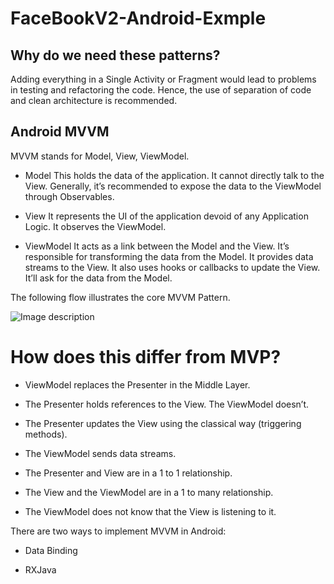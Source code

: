 # FaceBookV2-Android-Exmple
## Why do we need these patterns?
Adding everything in a Single Activity or Fragment would lead to problems in testing and refactoring the code. Hence, the use of separation of code and clean architecture is recommended.

## Android MVVM

MVVM stands for Model, View, ViewModel.

* Model
      This holds the data of the application. It cannot directly talk to the View. Generally, it’s recommended to expose the data to the ViewModel through Observables.

* View
      It represents the UI of the application devoid of any Application Logic. It observes the ViewModel.

* ViewModel
      It acts as a link between the Model and the View. It’s responsible for transforming the data from the Model. It provides data streams to the View. It also uses hooks or callbacks to update the View. It’ll ask for the data from the Model.
      
The following flow illustrates the core MVVM Pattern.

![Image description](https://cdn.journaldev.com/wp-content/uploads/2018/04/android-mvvm-pattern.png)

# How does this differ from MVP?

* ViewModel replaces the Presenter in the Middle Layer.

* The Presenter holds references to the View. The ViewModel doesn’t.

* The Presenter updates the View using the classical way (triggering methods).

* The ViewModel sends data streams.

* The Presenter and View are in a 1 to 1 relationship.

* The View and the ViewModel are in a 1 to many relationship.

* The ViewModel does not know that the View is listening to it.

There are two ways to implement MVVM in Android:

* Data Binding

* RXJava

